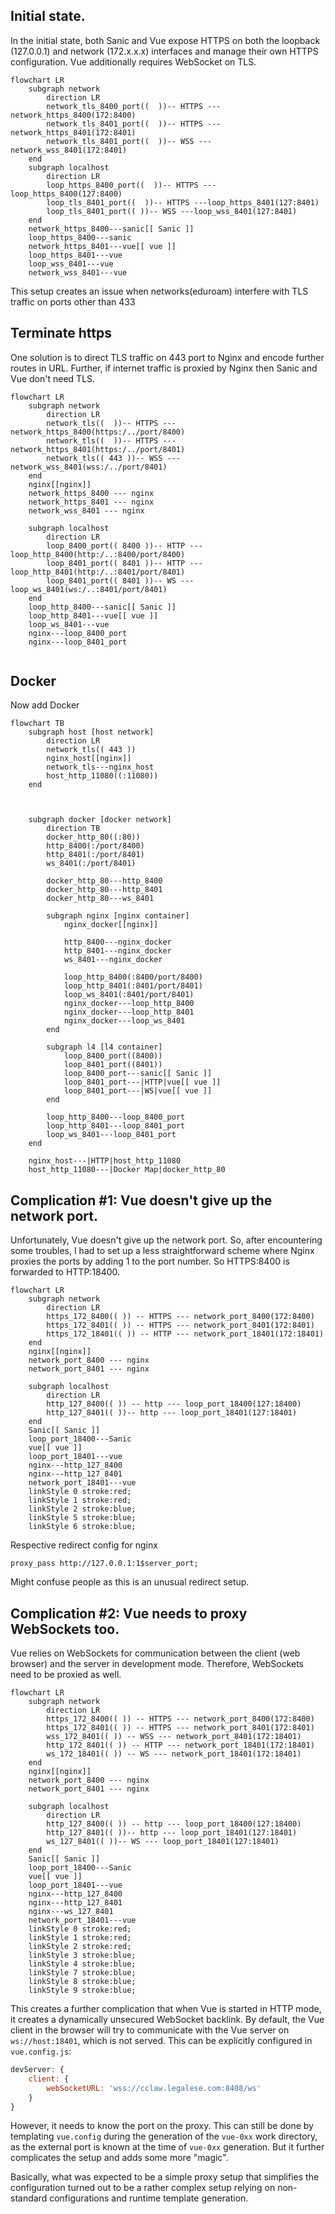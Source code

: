 ## Initial state.
In the initial state, both Sanic and Vue expose HTTPS on both the loopback (127.0.0.1) 
and network (172.x.x.x) interfaces and manage their own HTTPS configuration.
Vue additionally requires WebSocket on TLS.

```mermaid
flowchart LR
    subgraph network
        direction LR
        network_tls_8400_port((  ))-- HTTPS ---network_https_8400(172:8400)
        network_tls_8401_port((  ))-- HTTPS ---network_https_8401(172:8401)
        network_tls_8401_port((  ))-- WSS ---network_wss_8401(172:8401)
    end
    subgraph localhost
        direction LR
        loop_https_8400_port((  ))-- HTTPS ---loop_https_8400(127:8400)
        loop_tls_8401_port((  ))-- HTTPS ---loop_https_8401(127:8401)
        loop_tls_8401_port(( ))-- WSS ---loop_wss_8401(127:8401)
    end
    network_https_8400---sanic[[ Sanic ]]
    loop_https_8400---sanic
    network_https_8401---vue[[ vue ]]
    loop_https_8401---vue
    loop_wss_8401---vue
    network_wss_8401---vue
```

This setup creates an issue when networks(eduroam) interfere with TLS traffic on ports other than 433

## Terminate https
One solution is to direct TLS traffic on 443 port to Nginx and encode further routes in URL.
Further, if internet traffic is proxied by Nginx then Sanic and Vue don't need TLS.

```mermaid
flowchart LR
    subgraph network
        direction LR
        network_tls((  ))-- HTTPS ---network_https_8400(https:/../port/8400)
        network_tls((  ))-- HTTPS ---network_https_8401(https:/../port/8401)
        network_tls(( 443 ))-- WSS ---network_wss_8401(wss:/../port/8401)
    end
    nginx[[nginx]]
    network_https_8400 --- nginx
    network_https_8401 --- nginx
    network_wss_8401 --- nginx

    subgraph localhost
        direction LR
        loop_8400_port(( 8400 ))-- HTTP ---loop_http_8400(http:/..:8400/port/8400)
        loop_8401_port(( 8401 ))-- HTTP ---loop_http_8401(http:/..:8401/port/8401)
        loop_8401_port(( 8401 ))-- WS ---loop_ws_8401(ws:/..:8401/port/8401)
    end
    loop_http_8400---sanic[[ Sanic ]]
    loop_http_8401---vue[[ vue ]]
    loop_ws_8401---vue
    nginx---loop_8400_port
    nginx---loop_8401_port
 
```

## Docker
Now add Docker

```mermaid
flowchart TB
    subgraph host [host network]
        direction LR
        network_tls(( 443 ))
        nginx_host[[nginx]]
        network_tls---nginx_host
        host_http_11080((:11080))
    end


    
    subgraph docker [docker network]
        direction TB
        docker_http_80((:80))
        http_8400(:/port/8400)
        http_8401(:/port/8401)
        ws_8401(:/port/8401)
        
        docker_http_80---http_8400
        docker_http_80---http_8401
        docker_http_80---ws_8401

        subgraph nginx [nginx container]
            nginx_docker[[nginx]]

            http_8400---nginx_docker
            http_8401---nginx_docker
            ws_8401---nginx_docker
            
            loop_http_8400(:8400/port/8400)
            loop_http_8401(:8401/port/8401)
            loop_ws_8401(:8401/port/8401)
            nginx_docker---loop_http_8400
            nginx_docker---loop_http_8401
            nginx_docker---loop_ws_8401
        end

        subgraph l4 [l4 container]
            loop_8400_port((8400))
            loop_8401_port((8401))
            loop_8400_port---sanic[[ Sanic ]]
            loop_8401_port---|HTTP|vue[[ vue ]]
            loop_8401_port---|WS|vue[[ vue ]]
        end

        loop_http_8400---loop_8400_port
        loop_http_8401---loop_8401_port
        loop_ws_8401---loop_8401_port
    end

    nginx_host---|HTTP|host_http_11080
    host_http_11080---|Docker Map|docker_http_80
```



## Complication #1: Vue doesn't give up the network port.

Unfortunately, Vue doesn't give up the network port. So, after encountering some troubles,
I had to set up a less straightforward scheme where Nginx proxies the ports by adding 1 to the port number. 
So HTTPS:8400 is forwarded to HTTP:18400.

```mermaid
flowchart LR
    subgraph network
        direction LR
        https_172_8400(( )) -- HTTPS --- network_port_8400(172:8400)
        https_172_8401(( )) -- HTTPS --- network_port_8401(172:8401)
        https_172_18401(( )) -- HTTP --- network_port_18401(172:18401)
    end
    nginx[[nginx]]
    network_port_8400 --- nginx
    network_port_8401 --- nginx

    subgraph localhost
        direction LR
        http_127_8400(( )) -- http --- loop_port_18400(127:18400)
        http_127_8401(( ))-- http --- loop_port_18401(127:18401)
    end
    Sanic[[ Sanic ]]
    loop_port_18400---Sanic
    vue[[ vue ]]
    loop_port_18401---vue
    nginx---http_127_8400
    nginx---http_127_8401
    network_port_18401---vue
    linkStyle 0 stroke:red;
    linkStyle 1 stroke:red;
    linkStyle 2 stroke:blue;
    linkStyle 5 stroke:blue;
    linkStyle 6 stroke:blue;
```

Respective redirect config for nginx
```
proxy_pass http://127.0.0.1:1$server_port;
```
Might confuse people as this is an unusual redirect setup.

## Complication #2: Vue needs to proxy WebSockets too.
Vue relies on WebSockets for communication between the client (web browser) and the server in development mode. 
Therefore, WebSockets need to be proxied as well.

```mermaid
flowchart LR
    subgraph network
        direction LR
        https_172_8400(( )) -- HTTPS --- network_port_8400(172:8400)
        https_172_8401(( )) -- HTTPS --- network_port_8401(172:8401)
        wss_172_8401(( )) -- WSS --- network_port_8401(172:18401)
        http_172_8401(( )) -- HTTP --- network_port_18401(172:18401)
        ws_172_18401(( )) -- WS --- network_port_18401(172:18401)
    end
    nginx[[nginx]]
    network_port_8400 --- nginx
    network_port_8401 --- nginx

    subgraph localhost
        direction LR
        http_127_8400(( )) -- http --- loop_port_18400(127:18400)
        http_127_8401(( ))-- http --- loop_port_18401(127:18401)
        ws_127_8401(( ))-- WS --- loop_port_18401(127:18401)
    end
    Sanic[[ Sanic ]]
    loop_port_18400---Sanic
    vue[[ vue ]]
    loop_port_18401---vue
    nginx---http_127_8400
    nginx---http_127_8401
    nginx---ws_127_8401
    network_port_18401---vue
    linkStyle 0 stroke:red;
    linkStyle 1 stroke:red;
    linkStyle 2 stroke:red;
    linkStyle 3 stroke:blue;
    linkStyle 4 stroke:blue;
    linkStyle 7 stroke:blue;
    linkStyle 8 stroke:blue;
    linkStyle 9 stroke:blue;
```

This creates a further complication that when Vue is started in HTTP mode, 
it creates a dynamically unsecured WebSocket backlink. By default, the Vue client in the 
browser will try to communicate with the Vue server on `ws://host:18401`, which is not served. 
This can be explicitly configured in `vue.config.js`:

```javascript
devServer: {
    client: {
        webSocketURL: 'wss://cclaw.legalese.com:8408/ws'
    }
}
```
However, it needs to know the port on the proxy. This can still be done by templating `vue.config`
during the generation of the `vue-0xx` work directory, as the external port is known at the time of 
`vue-0xx` generation. But it further complicates the setup and adds some more "magic".

Basically, what was expected to be a simple proxy setup that simplifies the configuration turned 
out to be a rather complex setup relying on non-standard configurations and runtime template generation.